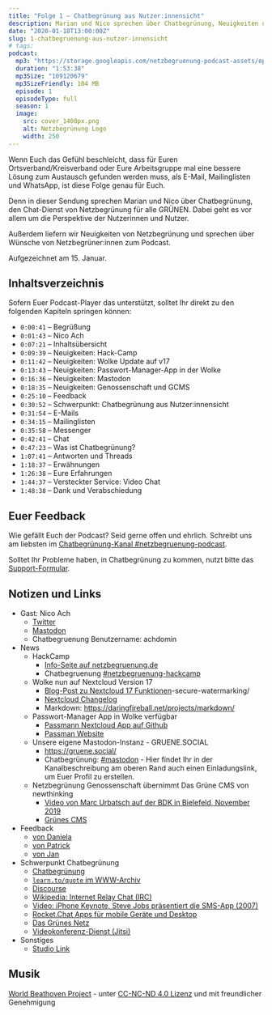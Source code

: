 ```yaml
---
title: "Folge 1 – Chatbegrünung aus Nutzer:innensicht"
description: Marian und Nico sprechen über Chatbegrünung, Neuigkeiten und Feedback.
date: "2020-01-18T13:00:00Z"
slug: 1-chatbegruenung-aus-nutzer-innensicht
# tags:
podcast:
  mp3: "https://storage.googleapis.com/netzbegruenung-podcast-assets/episodes/001/nb_podcast_001_44khz_16bit_128kbps_chapters.mp3"
  duration: "1:53:38"
  mp3Size: "109120679"
  mp3SizeFriendly: 104 MB
  episode: 1
  episodeType: full
  season: 1
  image: 
    src: cover_1400px.png
    alt: Netzbegrünung Logo
    width: 250
---
```


Wenn Euch das Gefühl beschleicht, dass für Euren Ortsverband/Kreisverband oder Eure Arbeitsgruppe mal eine bessere Lösung zum Austausch gefunden werden muss, als E-Mail, Mailinglisten und WhatsApp, ist diese Folge genau für Euch. <!--more-->

Denn in dieser Sendung sprechen Marian und Nico über Chatbegrünung, den Chat-Dienst von Netzbegrünung für alle GRÜNEN. Dabei geht es vor allem um die Perspektive der Nutzerinnen und Nutzer.

Außerdem liefern wir Neuigkeiten von Netzbegrünung und sprechen über Wünsche von Netzbegrüner:innen zum Podcast.

Aufgezeichnet am 15. Januar.

## Inhaltsverzeichnis

Sofern Euer Podcast-Player das unterstützt, solltet Ihr direkt zu den folgenden Kapiteln springen können:

-	`0:00:41`	– Begrüßung
-	`0:01:43`	– Nico Ach
-	`0:07:21`	– Inhaltsübersicht
-	`0:09:39`	– Neuigkeiten: Hack-Camp
-	`0:11:42`	– Neuigkeiten: Wolke Update auf v17
-	`0:13:43`	– Neuigkeiten: Passwort-Manager-App in der Wolke
-	`0:16:36`	– Neuigkeiten: Mastodon
-	`0:18:35`	– Neuigkeiten: Genossenschaft und GCMS
-	`0:25:10`	– Feedback
-	`0:30:52`	– Schwerpunkt: Chatbegrünung aus Nutzer:innensicht
-	`0:31:54`	– E-Mails
-	`0:34:15`	– Mailinglisten
-	`0:35:58`	– Messenger
-	`0:42:41`	– Chat
-	`0:47:23`	– Was ist Chatbegrünung?
-	`1:07:41`	– Antworten und Threads
-	`1:18:37`	– Erwähnungen
-	`1:26:38`	– Eure Erfahrungen
-	`1:44:37`	– Versteckter Service: Video Chat
-	`1:48:38`	– Dank und Verabschiedung

## Euer Feedback

Wie gefällt Euch der Podcast? Seid gerne offen und ehrlich. Schreibt uns am liebsten im [Chatbegrünung-Kanal #netzbegruenung-podcast](https://chatbegruenung.de/channel/netzbegruenung-podcast).

Solltet Ihr Probleme haben, in Chatbegrünung zu kommen, nutzt bitte das [Support-Formular](https://blog.netzbegruenung.de/projekte/support/).

## Notizen und Links

- Gast: Nico Ach
  - [Twitter](https://twitter.com/nicoach)
  - [Mastodon](https://gruene.social/@nico)
  - Chatbegruenung Benutzername: achdomin
- News
  - HackCamp
    - [Info-Seite auf netzbegruenung.de](https://blog.netzbegruenung.de/hackcamp/)
    - Chatbegruenung [#netzbegruenung-hackcamp](https://chatbegruenung.de/channel/netzbegruenung-hackcamp)
  - Wolke nun auf Nextcloud Version 17
    - [Blog-Post zu Nextcloud 17 Funktionen](https://nextcloud.com/de/blog/nextcloud-17-brings-remote-wipe-collaborative-text-editor-and-next-generation)-secure-watermarking/
    - [Nextcloud Changelog](https://nextcloud.com/changelog/)
    - Markdown: https://daringfireball.net/projects/markdown/
  - Passwort-Manager App in Wolke verfügbar
    - [Passmann Nextcloud App auf Github](https://github.com/nextcloud/passman)
    - [Passman Website](https://passman.cc/)
  - Unsere eigene Mastodon-Instanz - GRUENE.SOCIAL
    - <https://gruene.social/>
    - Chatbegrünung: [#mastodon](https://chatbegruenung.de/channel/mastodon) - Hier findet Ihr in der Kanalbeschreibung am oberen Rand auch einen Einladungslink, um Euer Profil zu erstellen.
  - Netzbegrünung Genossenschaft übernimmt Das Grüne CMS von newthinking
    - [Video von Marc Urbatsch auf der BDK in Bielefeld, November 2019](https://www.youtube.com/watch?v=CVNzKSyTXWQ)
    - [Grünes CMS](https://gruenes-cms.de/)
- Feedback
  - [von Daniela](https://chatbegruenung.de/channel/netzbegruenung-podcast?msg=ou2wf6plf98KQglZD)
  - [von Patrick](https://chatbegruenung.de/channel/netzbegruenung-podcast?msg=P2PfiGekdQrnsFrYz)
  - [von Jan](https://chatbegruenung.de/channel/netzbegruenung-podcast?msg=gymziaAoaenf9NDjJ)
- Schwerpunkt Chatbegrünung
  - [Chatbegrünung](https://chatbegruenung.de/)
  - [`learn.to/quote` im WWW-Archiv](https://web.archive.org/web/20120128115825/http://learn.to/quote/)
  - [Discourse](https://discourse.netzbegruenung.de/)
  - [Wikipedia: Internet Relay Chat (IRC)](https://de.wikipedia.org/wiki/Internet_Relay_Chat)
  - [Video: iPhone Keynote, Steve Jobs präsentiert die SMS-App (2007)](https://youtu.be/t4OEsI0Sc_s?t=1883)
  - [Rocket.Chat Apps für mobile Geräte und Desktop](https://rocket.chat/docs/installation/mobile-and-desktop-apps/)
  - [Das Grünes Netz](https://netz.gruene.de/)
  - [Videokonferenz-Dienst (Jitsi)](https://konferenz.netzbegruenung.de/)
- Sonstiges
  - [Studio Link](https://studio-link.de/)

## Musik

[World Beathoven Project](http://www.taxi-mundjal.com/beathoven.html) - unter [CC-NC-ND 4.0 Lizenz](https://creativecommons.org/licenses/by-nc-nd/4.0/) und mit freundlicher Genehmigung
